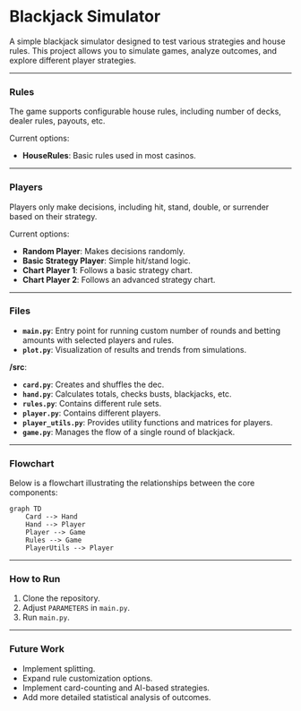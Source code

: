 # Blackjack Simulator

A simple blackjack simulator designed to test various strategies and house rules. This project allows you to simulate games, analyze outcomes, and explore different player strategies.

---

### Rules
The game supports configurable house rules, including number of decks, dealer rules, payouts, etc.

Current options:
* **HouseRules**: Basic rules used in most casinos.

---

### Players
Players only make decisions, including hit, stand, double, or surrender based on their strategy.

Current options:
* **Random Player**: Makes decisions randomly.
* **Basic Strategy Player**: Simple hit/stand logic.
* **Chart Player 1**: Follows a basic strategy chart.
* **Chart Player 2**: Follows an advanced strategy chart.

---

### Files

- **`main.py`**: Entry point for running custom number of rounds and betting amounts with selected players and rules.
- **`plot.py`**: Visualization of results and trends from simulations.

**/src**:
- **`card.py`**: Creates and shuffles the dec.
- **`hand.py`**: Calculates totals, checks busts, blackjacks, etc.
- **`rules.py`**: Contains different rule sets.
- **`player.py`**: Contains different players.
- **`player_utils.py`**: Provides utility functions and matrices for players.
- **`game.py`**: Manages the flow of a single round of blackjack.

---

### Flowchart
Below is a flowchart illustrating the relationships between the core components:

```mermaid
graph TD
    Card --> Hand
    Hand --> Player
    Player --> Game
    Rules --> Game
    PlayerUtils --> Player
```

---

### How to Run
1. Clone the repository.
2. Adjust `PARAMETERS` in `main.py`.
2. Run `main.py`.

---

### Future Work
- Implement splitting.
- Expand rule customization options.
- Implement card-counting and AI-based strategies.
- Add more detailed statistical analysis of outcomes.
